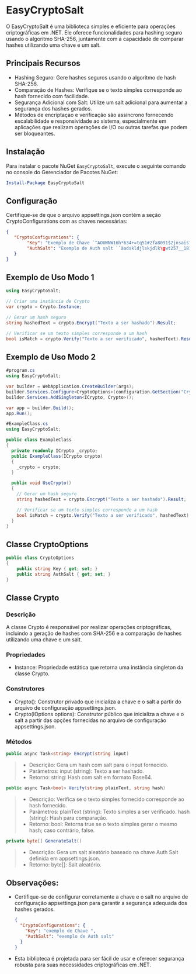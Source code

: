 # EasyCryptoSalt

O EasyCryptoSalt é uma biblioteca simples e eficiente para operações criptográficas em .NET. Ele oferece funcionalidades para hashing seguro usando o algoritmo SHA-256, juntamente com a capacidade de comparar hashes utilizando uma chave e um salt.

## Principais Recursos

* Hashing Seguro: Gere hashes seguros usando o algoritmo de hash SHA-256.
* Comparação de Hashes: Verifique se o texto simples corresponde ao hash fornecido com facilidade.
* Segurança Adicional com Salt: Utilize um salt adicional para aumentar a segurança dos hashes gerados.
* Métodos de encriptaçao e verificação são assíncrono fornecendo escalabilidade e responsividade ao sistema, especialmente em aplicações que realizam operações de I/O ou outras tarefas que podem ser bloqueantes.

## Instalação

Para instalar o pacote NuGet `EasyCryptoSalt`, execute o seguinte comando no console do Gerenciador de Pacotes NuGet:

```powershell
Install-Package EasyCryptoSalt

```

## Configuração

   Certifique-se de que o arquivo appsettings.json contém a seção CryptoConfigurations com as chaves necessárias:

```json
{
   "CryptoConfigurations": {
        "Key": "Exemplo de Chave `^AOUWNW16h*634+=tq51#2fa8091$2jnsais71298>shsady|==",
        "AuthSalt": "Exemplo de Auth salt ``àadskldjlskjdlk\gwt257__1816!?}[oap725-1%"
   }
}
```

## Exemplo de Uso Modo 1

```csharp  
using EasyCryptoSalt;

// Criar uma instância de Crypto
var crypto = Crypto.Instance;

// Gerar um hash seguro
string hashedText = crypto.Encrypt("Texto a ser hashado").Result;

// Verificar se um texto simples corresponde a um hash
bool isMatch = crypto.Verify("Texto a ser verificado", hashedText).Result;
```

## Exemplo de Uso Modo 2

```csharp
#program.cs
using EasyCryptoSalt;

var builder = WebApplication.CreateBuilder(args);
builder.Services.Configure<CryptoOptions>(configuration.GetSection("CryptoConfigurations"));
builder.Services.AddSingleton<ICrypto, Crypto>();

var app = builder.Build();      
app.Run();

#ExampleClass.cs 
using EasyCryptoSalt;

public class ExampleClass
{
  private readonly ICrypto _crypto;
  public ExampleClass(ICrypto crypto)
  {
    _crypto = crypto;
  }

  public void UseCrypto()
  {
    // Gerar um hash seguro
    string hashedText = crypto.Encrypt("Texto a ser hashado").Result;

    // Verificar se um texto simples corresponde a um hash
    bool isMatch = crypto.Verify("Texto a ser verificado", hashedText).Result;
  }
}        
```

## Classe CryptoOptions

```csharp
public class CryptoOptions
{
    public string Key { get; set; }
    public string AuthSalt { get; set; }
}
```

## Classe Crypto

### Descrição

A classe Crypto é responsável por realizar operações criptográficas, incluindo a geração de hashes com SHA-256 e a comparação de hashes utilizando uma chave e um salt.

### Propriedades

* Instance: Propriedade estática que retorna uma instância singleton da classe Crypto.

### Construtores

* Crypto(): Construtor privado que inicializa a chave e o salt a partir do arquivo de configuração appsettings.json.
* Crypto(IOptions<CryptoOptions> options): Construtor público que inicializa a chave e o salt a partir das opções fornecidas no arquivo de configuração appsettings.json.

### Métodos

```csharp
public async Task<string> Encrypt(string input)
```

> * Descrição: Gera um hash com salt para o input fornecido.
> * Parâmetros:
> input (string): Texto a ser hashado.
> * Retorno:
> string: Hash com salt em formato Base64.

```csharp
public async Task<bool> Verify(string plainText, string hash)
```

> * Descrição: Verifica se o texto simples fornecido corresponde ao hash fornecido.
> * Parâmetros:
      plainText (string): Texto simples a ser verificado.
      hash (string): Hash para comparação.
> * Retorno:
      bool: Retorna true se o texto simples gerar o mesmo hash; caso contrário, false.

```csharp
private byte[] GenerateSalt()
```

> * Descrição: Gera um salt aleatório baseado na chave Auth Salt definida em appsettings.json.
> * Retorno:
       byte[]: Salt aleatório.

## Observações:

* Certifique-se de configurar corretamente a chave e o salt no arquivo de configuração appsettings.json para garantir a segurança adequada dos hashes gerados.

    ```json
    {
      "CryptoConfigurations": {
        "Key": "exemplo de Chave ",
        "AuthSalt": "exemplo de Auth salt"
      }
    }
    ```

* Esta biblioteca é projetada para ser fácil de usar e oferecer segurança robusta para suas necessidades criptográficas em .NET.

